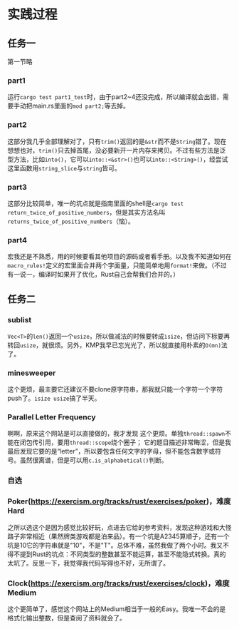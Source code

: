 # 实践过程
## 任务一
第一节略
### part1
运行`cargo test part1_test`时，由于part2~4还没完成，所以编译就会出错，需要手动把main.rs里面的`mod part2;`等去掉。

### part2
这部分我几乎全部理解对了，只有`trim()`返回的是`&str`而不是`String`错了。现在想想也对，`trim()`只去掉首尾，没必要新开一片内存来拷贝。不过有些方法是泛型方法，比如`into()`，它可以`into::<&str>()`也可以`into::<String>()`，经尝试这里函数用`string_slice`与`string`皆可。

### part3
这部分比较简单，唯一的坑点就是指南里面的shell是`cargo test return_twice_of_positive_numbers`，但是其实方法名叫`returns_twice_of_positive_numbers`（恼）。

### part4
宏我还是不熟悉，用的时候要看其他项目的源码或者看手册。以及我不知道如何在`macro_rules!`定义的宏里面合并两个字面量，只能简单地用`format!`来做。（不过有一说一，编译时如果开了优化，Rust自己会帮我们合并的。）

## 任务二
### sublist
`Vec<T>`的`len()`返回一个`usize`，所以做减法的时候要转成`isize`，但访问下标要再转回`usize`，就很烦。另外，KMP我早已忘光光了，所以就直接用朴素的`O(mn)`法了。

### minesweeper
这个更烦，最主要它还建议不要clone原字符串，那我就只能一个字符一个字符push了。`isize usize`搞了半天。

### Parallel Letter Frequency
啊啊，原来这个网站是可以直接做的，我才发现
这个更烦。单独`thread::spawn`不能在闭包传引用，要用`thread::scope`绕个圈子；
它的题目描述非常晦涩，但是我最后发现它要的是“letter”，所以要包含任何文字的字母，但不能包含数字或符号。虽然很离谱，但是可以用`c.is_alphabetical()`判断。

### 自选
### Poker(https://exercism.org/tracks/rust/exercises/poker)，难度Hard
之所以选这个是因为感觉比较好玩，点进去它给的参考资料，发现这种游戏和大怪路子非常相近（果然牌类游戏都是泊来品）。有一个坑是A2345算顺子，还有一个坑是10它的字符串就是"10"，不是"T"。总体不难，虽然我做了两个小时。我又不得不提到Rust的坑点：不同类型的整数甚至不能运算，甚至不能隐式转换。真的太坑了。反思一下，我觉得我代码写得也不好，无所谓了。

### Clock(https://exercism.org/tracks/rust/exercises/clock)，难度Medium
这个更简单了，感觉这个网站上的Medium相当于一般的Easy。我唯一不会的是格式化输出整数，但是查阅了资料就会了。
